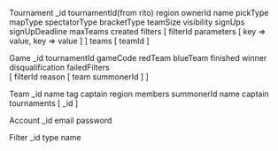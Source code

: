Tournament
	_id
	tournamentId(from rito) 
	region
	ownerId 
	name
	pickType
	mapType
	spectatorType
	bracketType
	teamSize
	visibility
	signUps
	signUpDeadline
	maxTeams
	created
	filters
		[
		filterId
		parameters
			[
				key => value,
				key => value
			]
		]
	teams
		[
		teamId
		]

Game
	_id
	tournamentId
	gameCode
	redTeam
	blueTeam
	finished
	winner
	disqualification
	failedFilters	
		[
			filterId
			reason 
				[
					team
					summonerId
				]
		]

Team
	_id
	name
	tag
	captain
	region
	members
		summonerId
		name
		captain
	tournaments
		[
		_id
		]

Account
	_id
	email
	password

Filter
	_id
	type
	name
